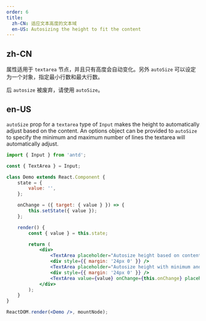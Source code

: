 ```yaml
---
order: 6
title:
  zh-CN: 适应文本高度的文本域
  en-US: Autosizing the height to fit the content
---
```


## zh-CN

属性适用于 `textarea` 节点，并且只有高度会自动变化。另外 `autoSize` 可以设定为一个对象，指定最小行数和最大行数。

后 `autosize` 被废弃，请使用 `autoSize`。

## en-US

`autoSize` prop for a `textarea` type of `Input` makes the height to automatically adjust based on the content. An options object can be provided to `autoSize` to specify the minimum and maximum number of lines the textarea will automatically adjust.

```jsx
import { Input } from 'antd';

const { TextArea } = Input;

class Demo extends React.Component {
	state = {
		value: '',
	};

	onChange = ({ target: { value } }) => {
		this.setState({ value });
	};

	render() {
		const { value } = this.state;

		return (
			<div>
				<TextArea placeholder="Autosize height based on content lines" autoSize />
				<div style={{ margin: '24px 0' }} />
				<TextArea placeholder="Autosize height with minimum and maximum number of lines" autoSize={{ minRows: 2, maxRows: 6 }} />
				<div style={{ margin: '24px 0' }} />
				<TextArea value={value} onChange={this.onChange} placeholder="Controlled autosize" autoSize={{ minRows: 3, maxRows: 5 }} />
			</div>
		);
	}
}

ReactDOM.render(<Demo />, mountNode);
```
